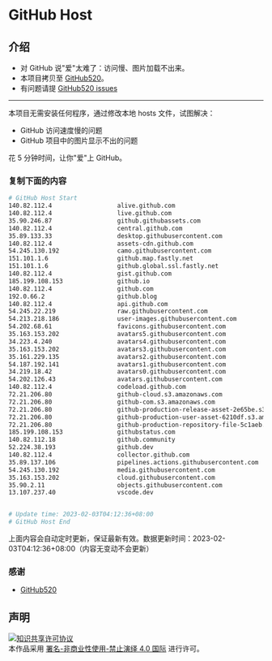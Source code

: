 # GitHub Host
## 介绍
- 对 GitHub 说"爱"太难了：访问慢、图片加载不出来。
- 本项目拷贝至 [GitHub520](https://github.com/521xueweihan/GitHub520)。
- 有问题请提 [GitHub520 issues](https://github.com/521xueweihan/GitHub520/issues/new)

---

本项目无需安装任何程序，通过修改本地 hosts 文件，试图解决：
- GitHub 访问速度慢的问题
- GitHub 项目中的图片显示不出的问题

花 5 分钟时间，让你"爱"上 GitHub。

### 复制下面的内容
```bash
# GitHub Host Start
140.82.112.4                  alive.github.com
140.82.112.4                  live.github.com
35.90.246.87                  github.githubassets.com
140.82.112.4                  central.github.com
35.89.133.33                  desktop.githubusercontent.com
140.82.112.4                  assets-cdn.github.com
54.245.130.192                camo.githubusercontent.com
151.101.1.6                   github.map.fastly.net
151.101.1.6                   github.global.ssl.fastly.net
140.82.112.4                  gist.github.com
185.199.108.153               github.io
140.82.112.4                  github.com
192.0.66.2                    github.blog
140.82.112.4                  api.github.com
54.245.22.219                 raw.githubusercontent.com
54.213.218.186                user-images.githubusercontent.com
54.202.68.61                  favicons.githubusercontent.com
35.163.153.202                avatars5.githubusercontent.com
34.223.4.240                  avatars4.githubusercontent.com
35.163.153.202                avatars3.githubusercontent.com
35.161.229.135                avatars2.githubusercontent.com
54.187.192.141                avatars1.githubusercontent.com
34.219.18.42                  avatars0.githubusercontent.com
54.202.126.43                 avatars.githubusercontent.com
140.82.112.4                  codeload.github.com
72.21.206.80                  github-cloud.s3.amazonaws.com
72.21.206.80                  github-com.s3.amazonaws.com
72.21.206.80                  github-production-release-asset-2e65be.s3.amazonaws.com
72.21.206.80                  github-production-user-asset-6210df.s3.amazonaws.com
72.21.206.80                  github-production-repository-file-5c1aeb.s3.amazonaws.com
185.199.108.153               githubstatus.com
140.82.112.18                 github.community
52.224.38.193                 github.dev
140.82.112.4                  collector.github.com
35.89.137.106                 pipelines.actions.githubusercontent.com
54.245.130.192                media.githubusercontent.com
35.163.153.202                cloud.githubusercontent.com
35.90.2.11                    objects.githubusercontent.com
13.107.237.40                 vscode.dev


# Update time: 2023-02-03T04:12:36+08:00
# GitHub Host End

```
上面内容会自动定时更新，保证最新有效。数据更新时间：2023-02-03T04:12:36+08:00（内容无变动不会更新）

### 感谢

- [GitHub520](https://github.com/521xueweihan/GitHub520)

## 声明
<a rel="license" href="https://creativecommons.org/licenses/by-nc-nd/4.0/deed.zh"><img alt="知识共享许可协议" style="border-width: 0" src="https://licensebuttons.net/l/by-nc-nd/4.0/88x31.png"></a><br>本作品采用 <a rel="license" href="https://creativecommons.org/licenses/by-nc-nd/4.0/deed.zh">署名-非商业性使用-禁止演绎 4.0 国际</a> 进行许可。